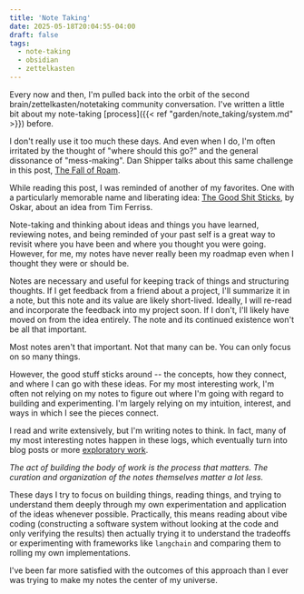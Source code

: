 ```yaml
---
title: 'Note Taking'
date: 2025-05-18T20:04:55-04:00
draft: false
tags:
  - note-taking
  - obsidian
  - zettelkasten
---
```


Every now and then, I'm pulled back into the orbit of the second brain/zettelkasten/notetaking community conversation.
I've written a little bit about my note-taking [process]({{< ref "garden/note_taking/system.md" >}}) before.

I don't really use it too much these days.
And even when I do, I'm often irritated by the thought of "where should this go?" and the general dissonance of "mess-making".
Dan Shipper talks about this same challenge in this post, [The Fall of Roam](https://every.to/superorganizers/the-fall-of-roam).

While reading this post, I was reminded of another of my favorites.
One with a particularly memorable name and liberating idea:
[The Good Shit Sticks](https://www.oskareggert.com/the-good-shit-sticks/), by Oskar, about an idea from Tim Ferriss.

Note-taking and thinking about ideas and things you have learned, reviewing notes, and being reminded of your past self is a great way to revisit where you have been and where you thought you were going.
However, for me, my notes have never really been my roadmap even when I thought they were or should be.

Notes are necessary and useful for keeping track of things and structuring thoughts.
If I get feedback from a friend about a project, I'll summarize it in a note, but this note and its value are likely short-lived.
Ideally, I will re-read and incorporate the feedback into my project soon.
If I don't, I'll likely have moved on from the idea entirely.
The note and its continued existence won't be all that important.

Most notes aren't that important.
Not that many can be.
You can only focus on so many things.

However, the good stuff sticks around -- the concepts, how they connect, and where I can go with these ideas.
For my most interesting work, I'm often not relying on my notes to figure out where I'm going with regard to building and experimenting.
I'm largely relying on my intuition, interest, and ways in which I see the pieces connect.

I read and write extensively, but I'm writing notes to think.
In fact, many of my most interesting notes happen in these logs, which eventually turn into blog posts or more [exploratory work](https://www.thoughteddies.com).

_The act of building the body of work is the process that matters._
_The curation and organization of the notes themselves matter a lot less._

These days I try to focus on building things, reading things, and trying to understand them deeply through my own experimentation and application of the ideas whenever possible.
Practically, this means reading about vibe coding (constructing a software system without looking at the code and only verifying the results) then actually trying it to understand the tradeoffs or experimenting with frameworks like `langchain` and comparing them to rolling my own implementations.

I've been far more satisfied with the outcomes of this approach than I ever was trying to make my notes the center of my universe.
